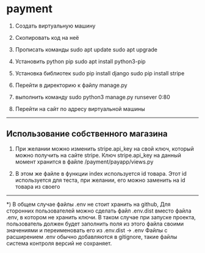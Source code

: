 # payment
1) Создать виртуальную машину

2) Скопировать код на неё

3) Прописать команды 
sudo apt update
sudo apt upgrade

4) Установить python pip
sudo apt install python3-pip

5) Установка библиотек
sudo pip install django
sudo pip install stripe

6) Перейти в директорию к файлу manage.py
7) выполнить команду 
sudo python3 manage.py runsever 0:80
8) Перейти на сайт по адресу виртуальной машины

___

## Использование собственного магазина

1) При желании можно изменить stripe.api_key на свой ключ, который можно получить на сайте stripe. Ключ stripe.api_key на данный момент хранится в файле /payment/payapp/views.py

2) В этом же файле в функции index используется id товара. Этот id используется для теста, при желании, его можно заменить на id товара из своего

___

*) В общем случае файлы .env не стоит хранить на github,  Для сторонних пользователей можно сделать файл .env.dist вместо файла .env, в котором не хранить ключи. В таком случае при запуске проекта, пользователь должен будет заполнить поля из этого файла своими значениями и переименовать его из .env.dist -> .env
Файлы с расширением .env обычно добавляются в gitignore, такие файлы система контроля версий не сохраняет.
